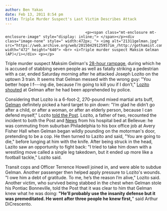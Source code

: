 ```yaml
---
author: Ben Yakas
date: Feb 13, 2011 8:54 pm
title: Triple Murder Suspect's Last Victim Describes Attack
---
```


	
										<p><span class="mt-enclosure mt-enclosure-image" style="display: inline;"> </span></p><div class="image-none" style=" width:472px; "> <img alt="21311gelman.jpg" src="https://web.archive.org/web/20150429125957im_/http://gothamist.com/attachments/byakas/21311gelman.jpg" width="472" height="640"> <br> <i>Triple murder suspect Maksim Gelman (AP)</i></div> <p></p>

<p>Triple murder suspect Maksim Gelman&apos;s <a href="https://web.archive.org/web/20150429125957/http://gothamist.com/2011/02/13/murder_suspect_to_subway_passenger.php">28-hour rampage</a>, during which he is accused of stabbing seven people as well as fatally striking a pedestrian with a car, ended Saturday morning after he attacked Joseph Lozito on the uptown 3 train. It seems that Gelman messed with the wrong guy: &quot;You better hope I f---ing die, because I&#x2019;m going to kill you if I don&#x2019;t,&quot; <a href="https://web.archive.org/web/20150429125957/http://www.nypost.com/p/news/local/victim_boast_in_subway_slash_rampage_L9Wyj3PRMcYtSCMDpRystL">Lozito shouted</a> at Gelman after he had been apprehended by police.</p>

<p>Considering that Lozito is a 6-foot-2, 270-pound mixed martial arts buff, <a href="https://web.archive.org/web/20150429125957/http://gothamist.com/tags/maksimgelman">Gelman</a> definitely picked a hard target to pin down:  &quot;I&#x2019;m glad he didn&#x2019;t go after a child, or after a woman, or after an elderly person, because I can defend myself,&quot; Lozito <a href="https://web.archive.org/web/20150429125957/http://www.nypost.com/p/news/local/victim_boast_in_subway_slash_rampage_L9Wyj3PRMcYtSCMDpRystL">told the Post</a>. Lozito, a father of two, recounted the incident to both the Post and <a href="https://web.archive.org/web/20150429125957/http://www.nydailynews.com/ny_local/2011/02/13/2011-02-13_my_deadly_battle_with_madman_victim.html">News</a> from his hospital bed at Bellevue: he was commuting from suburban Philadelphia to his box office job at Avery Fisher Hall when Gelman began wildly pounding on the motorman&apos;s door, pretending to be a cop. He then turned to Lazito and said, &quot;You are going to die,&quot; before lunging at him with the knife. After being struck in the head, Lazito saw an opportunity to fight back: &quot;I tried to take him down with a wrestling move called a single leg takedown, but it ended up more like a football tackle,&quot; Lozito said.</p>

<p>Transit cops and Officer Terrence Howell joined in, and were able to subdue Gelman. Another passenger then helped apply pressure to Lozito&apos;s wounds. &quot;I owe him a debt of gratitude. To me, he&#x2019;s the reason I&#x2019;m alive,&quot; Lozito said. Another victim, who survived being stabbed in the chest when Gelman stole his Pontiac Bonneville, told the Post that it was clear to him that Gelman knew what he was doing: <strong>&quot;He&#x2019;ll probably use the insanity defense but it was premeditated. He went after three people he knew first,</strong>&quot; said Arthur DiCrescento.</p>					
										
									
				